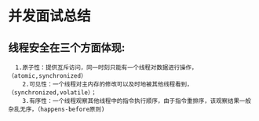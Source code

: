 # 并发面试总结

## 线程安全在三个方面体现:
      1.原子性：提供互斥访问，同一时刻只能有一个线程对数据进行操作，（atomic,synchronized）
	    2.可见性：一个线程对主内存的修改可以及时地被其他线程看到，（synchronized,volatile）；
	    3.有序性：一个线程观察其他线程中的指令执行顺序，由于指令重排序，该观察结果一般杂乱无序，（happens-before原则)
